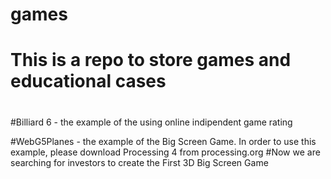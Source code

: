 # games
# This is a repo to store games and educational cases
#
#Billiard 6 - the example of the using online indipendent game rating

#WebG5Planes - the example of the Big Screen Game. In order to use this example, please download Processing 4 from processing.org
#Now we are searching for investors to create the First 3D Big Screen Game


